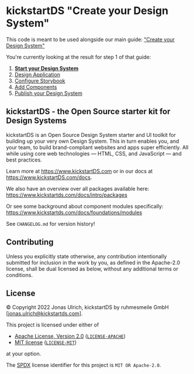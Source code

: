 # kickstartDS "Create your Design System"

This code is meant to be used alongside our main guide: ["Create your Design System"](https://www.kickstartds.com/docs/guides/create/)

You're currently looking at the result for step 1 of that guide:

1. [**Start your Design System**](https://www.kickstartds.com/docs/guides/create/start)
2. [Design Application](https://www.kickstartds.com/docs/guides/create/design)
3. [Configure Storybook](https://www.kickstartds.com/docs/guides/create/storybook)
4. [Add Components](https://www.kickstartds.com/docs/guides/create/components)
5. [Publish your Design System](https://www.kickstartds.com/docs/guides/create/publish)

## kickstartDS - the Open Source starter kit for Design Systems

kickstartDS is an Open Source Design System starter and UI toolkit for building up your very own Design System. This in turn enables you, and your team, to build brand-compliant websites and apps super efficiently. All while using core web technologies — HTML, CSS, and JavaScript — and best practices.

Learn more at https://www.kickstartDS.com or in our docs at https://www.kickstartDS.com/docs.

We also have an overview over all packages available here:<br/>
https://www.kickstartds.com/docs/intro/packages

Or see some background about component modules specifically:<br/>
https://www.kickstartds.com/docs/foundations/modules

See `CHANGELOG.md` for version history!

## Contributing

Unless you explicitly state otherwise, any contribution intentionally submitted
for inclusion in the work by you, as defined in the Apache-2.0 license, shall be
dual licensed as below, without any additional terms or conditions.

## License

&copy; Copyright 2022 Jonas Ulrich, kickstartDS by ruhmesmeile GmbH [jonas.ulrich@kickstartds.com].

This project is licensed under either of

- [Apache License, Version 2.0](https://www.apache.org/licenses/LICENSE-2.0) ([`LICENSE-APACHE`](LICENSE-APACHE))
- [MIT license](https://opensource.org/licenses/MIT) ([`LICENSE-MIT`](LICENSE-MIT))

at your option.

The [SPDX](https://spdx.dev) license identifier for this project is `MIT OR Apache-2.0`.
